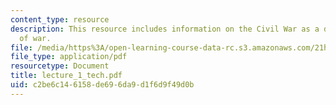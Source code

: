 ```yaml
---
content_type: resource
description: This resource includes information on the Civil War as a different sort
  of war.
file: /media/https%3A/open-learning-course-data-rc.s3.amazonaws.com/21h-116j-the-civil-war-and-reconstruction-fall-2005/c2be6c146158de696da9d1f6d9f49d0b_lecture_1_tech.pdf
file_type: application/pdf
resourcetype: Document
title: lecture_1_tech.pdf
uid: c2be6c14-6158-de69-6da9-d1f6d9f49d0b
---
```

